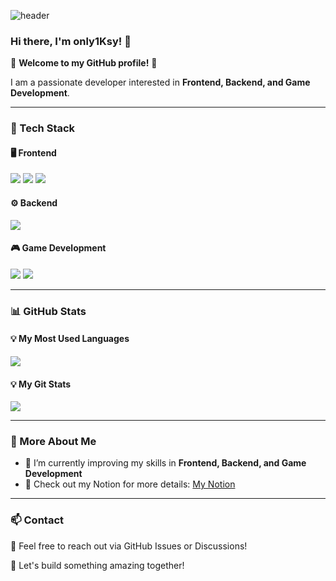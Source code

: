 ![header](https://capsule-render.vercel.app/api?type=waving&color=auto&height=200&section=header&text=Hello%20World!&fontSize=50&animation=twinkling)
### Hi there, I'm only1Ksy! 👋

🌟 **Welcome to my GitHub profile!** 🌟

I am a passionate developer interested in **Frontend, Backend, and Game Development**. 

---
### 🚀 Tech Stack

#### 🖥️ Frontend
<p>
  <img src="https://img.shields.io/badge/HTML5-E34F26?style=for-the-badge&logo=html5&logoColor=white"/>
  <img src="https://img.shields.io/badge/CSS3-1572B6?style=for-the-badge&logo=css3&logoColor=white"/>
  <img src="https://img.shields.io/badge/JavaScript-F7DF1E?style=for-the-badge&logo=javascript&logoColor=black"/>
</p>

#### ⚙️ Backend
<p>
  <img src="https://img.shields.io/badge/Java-007396?style=for-the-badge&logo=java&logoColor=white"/>
</p>

#### 🎮 Game Development
<p>
  <img src="https://img.shields.io/badge/C%23-239120?style=for-the-badge&logo=c-sharp&logoColor=white"/>
  <img src="https://img.shields.io/badge/Unity-100000?style=for-the-badge&logo=unity&logoColor=white"/>
</p>

---
### 📊 GitHub Stats
#### 💡 My Most Used Languages
<a href="https://github.com/only1Ksy">
    <img align="center" src="https://github-readme-stats.vercel.app/api/top-langs/?username=only1Ksy&layout=compact&show_icons=true&show_owner=true&hide_title=true&theme=default" />
</a>

#### 💡 My Git Stats 
<a href="https://github.com/only1Ksy">
    <img src="https://github-readme-stats.vercel.app/api?username=only1Ksy&hide_title=true&show_icons=true&include_all_commits=true&theme=default" />
</a>

---
### 📌 More About Me
- 🌱 I’m currently improving my skills in **Frontend, Backend, and Game Development**
- 📌 Check out my Notion for more details: [My Notion](https://difficult-gibbon-5cc.notion.site/?v=980599c5195b45dd8e3f2ae189cda8df&pvs=4)

---
### 📫 Contact
📧 Feel free to reach out via GitHub Issues or Discussions!

🚀 Let's build something amazing together!
